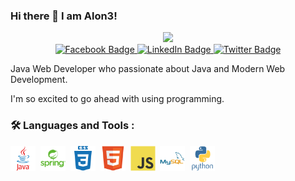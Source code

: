 ### Hi there 👋 I am Alon3!

<div id="header" align="center">
  <img src="https://media.giphy.com/media/M9gbBd9nbDrOTu1Mqx/giphy.gif" width="80"/>
</div>
<div id="badges" align="center">
  <a href="https://www.facebook.com/mgminn.thant.5">
    <img src="https://img.shields.io/badge/Facebook-blue?style=for-the-badge&logo=facebook&logoColor=white" alt="Facebook Badge"/>
  </a>
   <a href="[https://www.facebook.com/mgminn.thant.5](https://l.facebook.com/l.php?u=https%3A%2F%2Flinkedin.com%2Fin%2FMinn%2520Thant%3Ffbclid%3DIwAR0Df8FRfF6OEIEjXkITloG5oQ6ZA7Q-s4JDafpky__AgVlRiCyEYkWsCyE&h=AT3jz6GmFtcyh7x_DyLqSUV7kMtcUgs2hBMFBaejZPa9kKQvkng4ZMRtx9yquuNy6wuYf_17gkhkQkE1fIxathxVYeS48pzuOeRRfvFsPUt6j18FND334qQ-CPNKGeGC2UOBP0HxDX5dX8fOSc28)">
    <img src="https://img.shields.io/badge/LinkedIn-blue?style=for-the-badge&logo=linkedin&logoColor=white" alt="LinkedIn Badge"/>
  </a>
  <a href="https://l.facebook.com/l.php?u=https%3A%2F%2Ftwitter.com%2FDonaldThant%3Ffbclid%3DIwAR234dl4rQRSSOl9izqYBjnCRhD1nrWqDaXgImlP5c6cEHabY_99WQZ5Huk&h=AT1XdUb8LrqhFT4-Ixa9JwBLqFJyfItae4kb1H_GpoUJFRiJ7gkhi-EeyYm64hJBVP1C6Lhtr7IkeryNtEa8re2FdHS9tEfWsqCKvanbnq8SYac8BdR0Vuxc6u1f5a7IPZP1K9OqklzAN4fANAJc">
    <img src="https://img.shields.io/badge/Twitter-blue?style=for-the-badge&logo=twitter&logoColor=white" alt="Twitter Badge"/>
  </a>
</div>

Java Web Developer who passionate about Java and Modern Web Development.

I'm so excited to go ahead with using programming.

<!--### :fire: My Stats :
[![GitHub Streak](http://github-readme-streak-stats.herokuapp.com?user=Thant998)](https://git.io/streak-stats)
[![Top Langs](https://github-readme-stats.vercel.app/api/top-langs/?username=Thant998)](https://github.com/anuraghazra/github-readme-stats)-->


### :hammer_and_wrench: Languages and Tools :
<div>
  <img src="https://github.com/devicons/devicon/blob/master/icons/java/java-original-wordmark.svg" title="Java" alt="Java" width="40" height="40"/>&nbsp;
  <img src="https://github.com/devicons/devicon/blob/master/icons/spring/spring-original-wordmark.svg" title="Spring" alt="Spring" width="40" height="40"/>&nbsp;
  <img src="https://github.com/devicons/devicon/blob/master/icons/css3/css3-plain-wordmark.svg"  title="CSS3" alt="CSS" width="40" height="40"/>&nbsp;
  <img src="https://github.com/devicons/devicon/blob/master/icons/html5/html5-original.svg" title="HTML5" alt="HTML" width="40" height="40"/>&nbsp;
  <img src="https://github.com/devicons/devicon/blob/master/icons/javascript/javascript-original.svg" title="JavaScript" alt="JavaScript" width="40" height="40"/>&nbsp;
  <img src="https://github.com/devicons/devicon/blob/master/icons/mysql/mysql-original-wordmark.svg" title="MySQL"  alt="MySQL" width="40" height="40"/>&nbsp;
  <img src="https://github.com/devicons/devicon/blob/master/icons/python/python-original-wordmark.svg" title="Python"  alt="Python" width="40" height="40"/>&nbsp;

